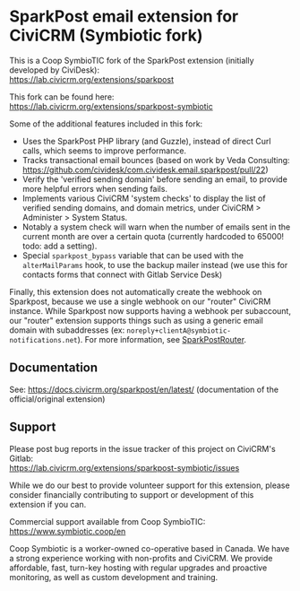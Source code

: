 # SparkPost email extension for CiviCRM (Symbiotic fork)

This is a Coop SymbioTIC fork of the SparkPost extension (initially developed by CiviDesk):  
https://lab.civicrm.org/extensions/sparkpost

This fork can be found here:  
https://lab.civicrm.org/extensions/sparkpost-symbiotic

Some of the additional features included in this fork:

* Uses the SparkPost PHP library (and Guzzle), instead of direct Curl calls, which seems to improve performance.
* Tracks transactional email bounces (based on work by Veda Consulting: https://github.com/cividesk/com.cividesk.email.sparkpost/pull/22)
* Verify the 'verified sending domain' before sending an email, to provide more helpful errors when sending fails.
* Implements various CiviCRM 'system checks' to display the list of verified sending domains, and domain metrics, under CiviCRM > Administer > System Status.
* Notably a system check will warn when the number of emails sent in the current month are over a certain quota (currently hardcoded to 65000! todo: add a setting).
* Special `sparkpost_bypass` variable that can be used with the `alterMailParams` hook, to use the backup mailer instead (we use this for contacts forms that connect with Gitlab Service Desk)

Finally, this extension does not automatically create the webhook on Sparkpost,
because we use a single webhook on our "router" CiviCRM instance. While
Sparkpost now supports having a webhook per subaccount, our "router" extension
supports things such as using a generic email domain with subaddresses (ex:
`noreply+clientA@symbiotic-notifications.net`).  For more information, see
[SparkPostRouter](https://github.com/coopsymbiotic/coop.symbiotic.sparkpostrouter).

## Documentation

See: https://docs.civicrm.org/sparkpost/en/latest/  (documentation of the official/original extension)

## Support

Please post bug reports in the issue tracker of this project on CiviCRM's Gitlab:  
https://lab.civicrm.org/extensions/sparkpost-symbiotic/issues

While we do our best to provide volunteer support for this extension, please
consider financially contributing to support or development of this extension
if you can.

Commercial support available from Coop SymbioTIC:  
https://www.symbiotic.coop/en

Coop Symbiotic is a worker-owned co-operative based in Canada. We have a strong
experience working with non-profits and CiviCRM. We provide affordable, fast,
turn-key hosting with regular upgrades and proactive monitoring, as well as
custom development and training.
